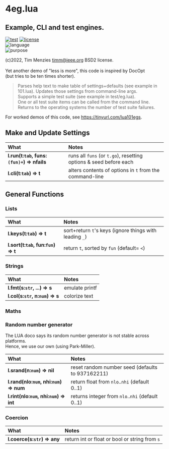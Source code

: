 
#	4eg.lua	

## Example, CLI and test engines.   	
[![test](https://github.com/burn/101/actions/workflows/test.yml/badge.svg)](https://github.com/burn/101/actions/workflows/test.yml)	
[![license](https://img.shields.io/badge/license-BSD--2-9cf)](LICENSE.md)	
![language](https://img.shields.io/badge/language-lua-yellow)	
![purpose](https://img.shields.io/badge/purpose-teaching-blueviolet)	
     	
(c)2022, Tim Menzies <timm@ieee.org> BSD2 license.<br>	
Yet another demo of "less is more", this code is inspired by DocOpt 	
(but tries to be ten times shorter). 	
   	
> Parses help text to make table of settings+defaults (see example in 101.lua).	
Updates those settings from command-line args.	
Supports a simple test suite (see example in test/eg.lua).	
One or all test suite items can be called from the command line.	
Returns to the operating systems the number of test suite failures.	
 	
For worked demos of this code, see https://tinyurl.com/lua101egs.	
## Make and Update Settings	

| What | Notes |
|:---|:---|
| <b>l.run(t:`tab`, funs:`(fun)+`) &rArr;  nfails</b> |  runs all `funs` (or `t.go`), resetting options & seed before each |
| <b>l.cli(t:`tab`) &rArr;  t</b> |  alters contents of options in `t` from the  command-line |


## General Functions	
### Lists	

| What | Notes |
|:---|:---|
| <b>l.keys(t:`tab`) &rArr;  t</b> |  sort+return `t`'s keys (ignore things with leading `_`) |
| <b>l.sort(t:`tab`,  fun:`fun`) &rArr;  t</b> |  return `t`,  sorted by `fun` (default= `<`) |


### Strings	

| What | Notes |
|:---|:---|
| <b>l.fmt(s:`str`, ...) &rArr;  s</b> |  emulate printf |
| <b>l.col(s:`str`, n:`num`) &rArr; s</b> |  colorize text |


### Maths	
### Random number generator	
The LUA doco says its random number generator is not stable across platforms.	
Hence, we use our own (using Park-Miller).	

| What | Notes |
|:---|:---|
| <b>l.srand(n:`num`) &rArr;  nil</b> |  reset random number seed (defaults to 937162211)  |
| <b>l.rand(nlo:`num`, nhi:`num`) &rArr;  num</b> |  return float from `nlo`..`nhi` (default 0..1) |
| <b>l.rint(nlo:`num`, nhi:`num`) &rArr;  int</b> |  returns integer from `nlo`..`nhi` (default 0..1) |


### Coercion	

| What | Notes |
|:---|:---|
| <b>l.coerce(s:`str`) &rArr;  any</b> |  return int or float or bool or string from `s` |


